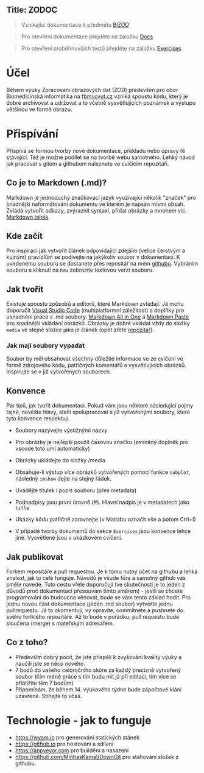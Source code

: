 Title: ZODOC
---
>Vznikající dokumentace k předmětu [BIZOD](https://predmety.fbmi.cvut.cz/cs/17pbizod)

> Pro otevření dokumentace přejděte na záložku [Docs](docs)

> Pro otevření proběhnuvších testů přejděte na záložku [Exercises](exercises)

# Účel
Během výuky Zpracování obrazových dat (ZOD) především pro obor Biomedicínská informatika na [fbmi.cvut.cz](https://fbmi.cvut.cz) vzniká spoustu kódu, který je dobré archivovat a udržovat a to včetně vysvětlujících poznámek a výstupu většinou ve formě obrazu.

# Přispívání

Přispívá se formou tvorby nové dokumentace, překladu nebo úpravy té stávající. Též je možné podílet se na tvorbě webu samotného. Lehký návod jak pracovat s gitem a githubem naleznete ve cvičícím repozitáři.

## Co je to Markdown (.md)?
Markdown je jednoduchý značkovací jazyk využívající několik "značek" pro snadnější naformátování dokumentu ve kterém je napsán místní obsah. Zvládá vytvořit odkazy, zvýraznit syntaxi, přidat obrázky a mnohem víc. [Markdown tahák](https://github.com/adam-p/markdown-here/wiki/Markdown-Cheatsheet#links).
## Kde začít
Pro inspiraci jak vytvořit článek odpovídající zdejším (velice čerstvým a kujným) pravidlům se podívejte na jakýkoliv soubor v dokumentaci. K uvedenému souboru se dostanete přes repositář na mém [githubu](https://github.com/tesar-tech/zodoc/tree/master/input/docs). Vybráním souboru a kliknutí na `Raw` zobrazíte textovou verzi souboru.
## Jak tvořit
Existuje spoustu způsobů a editorů, které Markdown zvládají. Já mohu doporučit [Visual Studio Code](https://code.visualstudio.com/) (multiplatformní záležitost) a doplňky pro usnadnění práce s .md soubory. [Markdown All in One](https://marketplace.visualstudio.com/items?itemName=yzhang.markdown-all-in-one) a [Markdown Paste](https://marketplace.visualstudio.com/items?itemName=telesoho.vscode-markdown-paste-image) pro snadnější vkládání obrázků.
Obrázky je dobré vkládat vždy do složky `media` ve stejné složce jako je článek (opět zřete [repozitář](https://github.com/tesar-tech/zodoc/tree/master/input/docs)).
### Jak mají soubory vypadat
Soubor by měl obsahovat všechny důležité informace ve ze cvičení ve formě zdrojového kódu, patřičných komentářů a vysvětlujících obrázků. Inspirujte se v již vytvořených souborech.

## Konvence

Pár tipů, jak tvořit dokumentaci. Pokud vám jsou některé následující pojmy tajné, nevěšte hlavy, stačí spolupracovat s již vytvořenými soubory, které tyto konvence respektují.

- Soubory nazývejte výstižnými názvy
- Pro obrázky je nejlepší použít časovou značku (zmíněný doplněk pro vscode toto umí automaticky)
- Obrázky ukládejte do složky /media
- Obsahuje-li výstup více obrázků vytvořených pomocí funkce `subplot`, následný `imshow` dejte na stejný řádek.
- Uvádějte titulek i popis souboru (přes metadata)
- Podnadpisy jsou první úrovně (#). Hlavní nadpis je v metadatech jako `title`
- Ukázky kódu patřičně zarovnejte (v Matlabu označit vše a potom Ctrl+I)

- V případě tvorby dokumentů do sekce `Exercises` jsou konvence lehce jiné. Vysvětlené jsou v ukázkovém cvičení.

## Jak publikovat
Forkem repositáře a pull requestou. Je k tomu nutný účet na githubu a lehká znalost, jak to celé funguje. Návodů je všude fůra a samotný github vás směle navede. Tuto cestu vřele doporučuji (ve skutečnosti je to jeden z důvodů proč dokumentaci přesouvám tímto směrem) - jestli se chcete programování do budoucna věnovat, bude se vám tento základ hodit. Pro jednu novou část dokumentace (jeden .md soubor) vytvořte jednu pullrequestu. Já to okomentuji, vy opravíte, commitnete a pushnete do svého forlklého repozitáře. Až to bude v pořádku, pull requestu bude sloučena (merge) s mateřským adresářem.

## Co z toho? 
- Především dobrý pocit, že jste přispěli k zvyšování kvality výuky a naučili jste se něco nového. 
- 7 bodů do vašeho celoročního skóre za každý precizně vytvořený soubor (čím méně práce s tím budu mít já při editaci, tím více se přiblížíte těm 7 bodům)
- Připomínám, že během 14. výukového týdne bude zápočtové klání uzavřené. Stíhejte to včas.   
# Technologie - jak to funguje
- https://wyam.io pro generování statických stánek
- https://github.io pro hostování a sdílení
- https://appveyor.com pro buildění a nasazení
- https://github.com/MinhasKamal/DownGit pro stahování složek z githubu.








